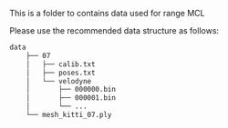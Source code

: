 This is a folder to contains data used for range MCL

Please use the recommended data structure as follows:

```bash
data
    ├── 07
    │   ├── calib.txt
    │   ├── poses.txt
    │   └── velodyne
    │       ├── 000000.bin
    │       ├── 000001.bin
    │       └── ...
    └── mesh_kitti_07.ply
```

